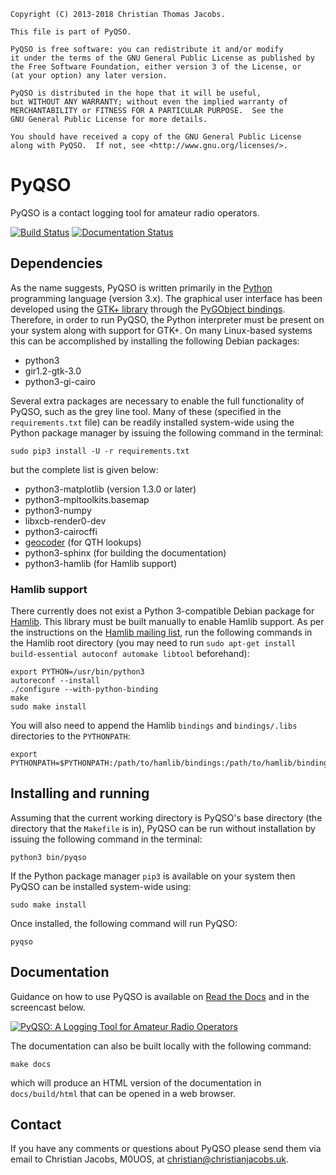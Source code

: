     Copyright (C) 2013-2018 Christian Thomas Jacobs.

    This file is part of PyQSO.

    PyQSO is free software: you can redistribute it and/or modify
    it under the terms of the GNU General Public License as published by
    the Free Software Foundation, either version 3 of the License, or
    (at your option) any later version.

    PyQSO is distributed in the hope that it will be useful,
    but WITHOUT ANY WARRANTY; without even the implied warranty of
    MERCHANTABILITY or FITNESS FOR A PARTICULAR PURPOSE.  See the
    GNU General Public License for more details.

    You should have received a copy of the GNU General Public License
    along with PyQSO.  If not, see <http://www.gnu.org/licenses/>.

# PyQSO

PyQSO is a contact logging tool for amateur radio operators.

[![Build Status](https://travis-ci.org/ctjacobs/pyqso.svg)](https://travis-ci.org/ctjacobs/pyqso)
[![Documentation Status](https://readthedocs.org/projects/pyqso/badge/?version=latest)](https://readthedocs.org/projects/pyqso/?badge=latest)

## Dependencies

As the name suggests, PyQSO is written primarily in the [Python](https://www.python.org/) programming language (version 3.x). The graphical user interface has been developed using the [GTK+ library](https://www.gtk.org/) through the [PyGObject bindings](https://pygobject.readthedocs.io). Therefore, in order to run PyQSO, the Python interpreter must be present on your system along with support for GTK+. On many Linux-based systems this can be accomplished by installing the following Debian packages:

* python3
* gir1.2-gtk-3.0
* python3-gi-cairo

Several extra packages are necessary to enable the full functionality of PyQSO, such as the grey line tool. Many of these (specified in the `requirements.txt` file) can be readily installed system-wide using the Python package manager by issuing the following command in the terminal:

    sudo pip3 install -U -r requirements.txt

but the complete list is given below:

* python3-matplotlib (version 1.3.0 or later)
* python3-mpltoolkits.basemap
* python3-numpy
* libxcb-render0-dev
* python3-cairocffi
* [geocoder](https://pypi.python.org/pypi/geocoder) (for QTH lookups)
* python3-sphinx (for building the documentation)
* python3-hamlib (for Hamlib support)

### Hamlib support

There currently does not exist a Python 3-compatible Debian package for [Hamlib](http://www.hamlib.org). This library must be built manually to enable Hamlib support. As per the instructions on the [Hamlib mailing list](https://sourceforge.net/p/hamlib/mailman/message/35692744/), run the following commands in the Hamlib root directory (you may need to run `sudo apt-get install build-essential autoconf automake libtool` beforehand):

    export PYTHON=/usr/bin/python3
    autoreconf --install
    ./configure --with-python-binding
    make
    sudo make install

You will also need to append the Hamlib `bindings` and `bindings/.libs` directories to the `PYTHONPATH`:

    export PYTHONPATH=$PYTHONPATH:/path/to/hamlib/bindings:/path/to/hamlib/bindings/.libs

## Installing and running

Assuming that the current working directory is PyQSO's base directory (the directory that the `Makefile` is in), PyQSO can be run without installation by issuing the following command in the terminal:

    python3 bin/pyqso

If the Python package manager `pip3` is available on your system then PyQSO can be installed system-wide using:

    sudo make install

Once installed, the following command will run PyQSO:

    pyqso

## Documentation

Guidance on how to use PyQSO is available on [Read the Docs](http://pyqso.readthedocs.io/) and in the screencast below.

[![PyQSO: A Logging Tool for Amateur Radio Operators](https://img.youtube.com/vi/sVdZl9KnDsk/0.jpg)](https://www.youtube.com/watch?v=sVdZl9KnDsk)

The documentation can also be built locally with the following command:

    make docs

which will produce an HTML version of the documentation in `docs/build/html` that can be opened in a web browser.

## Contact

If you have any comments or questions about PyQSO please send them via email to Christian Jacobs, M0UOS, at <christian@christianjacobs.uk>.
